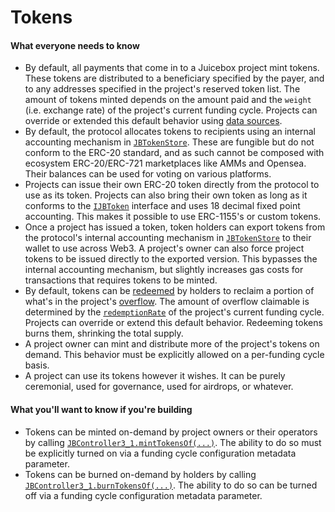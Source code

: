 # Tokens

#### What everyone needs to know

* By default, all payments that come in to a Juicebox project mint tokens. These tokens are distributed to a beneficiary specified by the payer, and to any addresses specified in the project's reserved token list. The amount of tokens minted depends on the amount paid and the `weight` (i.e. exchange rate) of the project's current funding cycle. Projects can override or extended this default behavior using [data sources](/dev/learn/glossary/data-source.md).
* By default, the protocol allocates tokens to recipients using an internal accounting mechanism in [`JBTokenStore`](/dev/api/contracts/jbtokenstore/README.md). These are fungible but do not conform to the ERC-20 standard, and as such cannot be composed with ecosystem ERC-20/ERC-721 marketplaces like AMMs and Opensea. Their balances can be used for voting on various platforms.
* Projects can issue their own ERC-20 token directly from the protocol to use as its token. Projects can also bring their own token as long as it conforms to the [`IJBToken`](/dev/api/interfaces/ijbtoken.md) interface and uses 18 decimal fixed point accounting. This makes it possible to use ERC-1155's or custom tokens.
* Once a project has issued a token, token holders can export tokens from the protocol's internal accounting mechanism in [`JBTokenStore`](/dev/api/contracts/jbtokenstore/README.md) to their wallet to use across Web3. A project's owner can also force project tokens to be issued directly to the exported version. This bypasses the internal accounting mechanism, but slightly increases gas costs for transactions that requires tokens to be minted.
* By default, tokens can be [redeemed](/dev/learn/glossary/redemption-rate.md) by holders to reclaim a portion of what's in the project's [overflow](/dev/learn/glossary/overflow.md). The amount of overflow claimable is determined by the [`redemptionRate`](/dev/learn/glossary/redemption-rate.md) of the project's current funding cycle. Projects can override or extend this default behavior. Redeeming tokens burns them, shrinking the total supply.
* A project owner can mint and distribute more of the project's tokens on demand. This behavior must be explicitly allowed on a per-funding cycle basis.
* A project can use its tokens however it wishes. It can be purely ceremonial, used for governance, used for airdrops, or whatever.

#### What you'll want to know if you're building

* Tokens can be minted on-demand by project owners or their operators by calling [`JBController3_1.mintTokensOf(...)`](/dev/api/contracts/or-controllers/jbcontroller3_1/#minttokensof). The ability to do so must be explicitly turned on via a funding cycle configuration metadata parameter.
* Tokens can be burned on-demand by holders by calling [`JBController3_1.burnTokensOf(...)`](/dev/api/contracts/or-controllers/jbcontroller3_1/#burntokensof). The ability to do so can be turned off via a funding cycle configuration metadata parameter.

